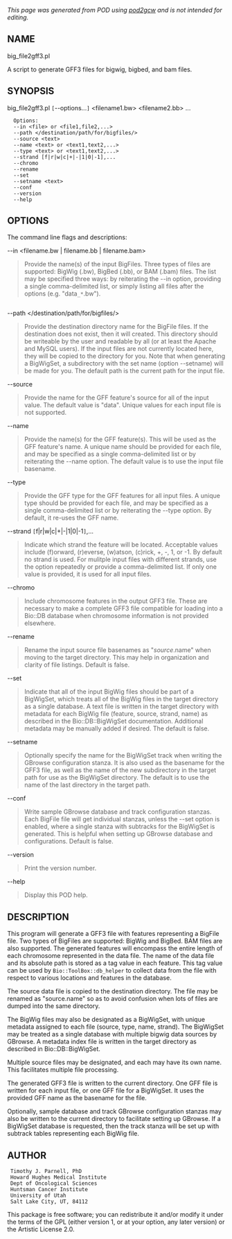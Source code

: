 _This page was generated from POD using [pod2gcw](http://code.google.com/p/pod2gcw) and is not intended for editing._

## NAME ##
big\_file2gff3.pl

A script to generate GFF3 files for bigwig, bigbed, and bam files.

## SYNOPSIS ##
big\_file2gff3.pl `[`--options...`]` <filename1.bw> <filename2.bb> ...

```
  Options:
  --in <file> or <file1,file2,...>
  --path </destination/path/for/bigfiles/>
  --source <text>
  --name <text> or <text1,text2,...>
  --type <text> or <text1,text2,...>
  --strand [f|r|w|c|+|-|1|0|-1],...
  --chromo 
  --rename
  --set
  --setname <text>
  --conf
  --version
  --help
```
## OPTIONS ##
The command line flags and descriptions:

--in <filename.bw | filename.bb | filename.bam>


> Provide the name(s) of the input BigFiles. Three types of files are  supported: BigWig (.bw), BigBed (.bb), or BAM (.bam) files.  The list may be specified three ways: by reiterating the  --in option, providing a single comma-delimited list, or simply listing  all files after the options (e.g. "data`_*`.bw").

> 
```
```
--path </destination/path/for/bigfiles/>


> Provide the destination directory name for the BigFile files. If the destination does not exist, then it will created. This directory should be writeable by the user and readable by all (or at least the Apache and MySQL users). If the input files are not currently located here, they will be copied to the directory for you. Note that when generating a BigWigSet, a subdirectory with the set name (option --setname) will be made for you. The default path is the current path for the input file.

> 
--source <text>


> Provide the name for the GFF feature's source for all of the input value.  The default value is "data". Unique values for each input file is not  supported.

> 
--name <text>


> Provide the name(s) for the GFF feature(s). This will be used as the GFF  feature's name. A unique name should be provided for each file, and may be  specified as a single comma-delimited list or by reiterating the --name  option. The default value is to use the input file basename.

> 
--type <text>


> Provide the GFF type for the GFF features for all input files. A unique  type should be provided for each file, and may be specified as a single  comma-delimited list or by reiterating the --type option. By default,  it re-uses the GFF name.

> 
--strand `[`f|r|w|c|+|-|1|0|-1`]`,...


> Indicate which strand the feature will be located. Acceptable values include  (f)orward, (r)everse, (w)atson, (c)rick, +, -, 1, or -1. By default no strand  is used. For mulitple input files with different strands, use the option  repeatedly or provide a comma-delimited list. If only one value is provided,  it is used for all input files.

> 
--chromo


> Include chromosome features in the output GFF3 file. These are necessary  to make a complete GFF3 file compatible for loading into a Bio::DB database  when chromosome information is not provided elsewhere.

> 
--rename


> Rename the input source file basenames as "$source.$name" when moving to the  target directory. This may help in organization and clarity of file listings.  Default is false.

> 
--set


> Indicate that all of the input BigWig files should be part of a BigWigSet, which treats all of the BigWig files in the target directory as a single database. A text file is written in the target directory with metadata for  each BigWig file (feature, source, strand, name) as described in the  Bio::DB::BigWigSet documentation. Additional metadata may be manually  added if desired. The default is false.

> 
--setname <text>


> Optionally specify the name for the BigWigSet track when writing the  GBrowse configuration stanza. It is also used as the basename for the  GFF3 file, as well as the name of the new subdirectory in the target path  for use as the BigWigSet directory. The default is to use the name of  the last directory in the target path.

> 
--conf


> Write sample GBrowse database and track configuration stanzas. Each BigFile  file will get individual stanzas, unless the --set option is enabled, where  a single stanza with subtracks for the BigWigSet is generated. This is  helpful when setting up GBrowse database and configurations. Default is false.

> 
--version


> Print the version number.

> 
--help


> Display this POD help.

> 
## DESCRIPTION ##
This program will generate a GFF3 file with features representing a  BigFile file. Two types of BigFiles are supported: BigWig and BigBed. BAM  files are also supported. The generated features will encompass the entire  length of each chromosome represented in the data file. The name of the data  file and its absolute path is stored as a tag value in each feature. This  tag value can be used by `Bio::ToolBox::db_helper` to collect data from the file  with respect to various locations and features in the database.

The source data file is copied to the destination directory. The file may be  renamed as "source.name" so as to avoid confusion when lots of files are  dumped into the same directory.

The BigWig files may also be designated as a BigWigSet, with unique metadata  assigned to each file (source, type, name, strand). The BigWigSet may be  treated as a single database with multiple bigwig data sources by GBrowse. A  metadata index file is written in the target directory as described in  Bio::DB::BigWigSet.

Multiple source files may be designated, and each may have its own name.  This facilitates multiple file processing.

The generated GFF3 file is written to the current directory. One GFF file is  written for each input file, or one GFF file for a BigWigSet. It uses the  provided GFF name as the basename for the file.

Optionally, sample database and track GBrowse configuration stanzas may also be  written to the current directory to facilitate setting up GBrowse. If a  BigWigSet database is requested, then the track stanza will be set up with  subtrack tables representing each BigWig file.

## AUTHOR ##
```
 Timothy J. Parnell, PhD
 Howard Hughes Medical Institute
 Dept of Oncological Sciences
 Huntsman Cancer Institute
 University of Utah
 Salt Lake City, UT, 84112
```
This package is free software; you can redistribute it and/or modify it under the terms of the GPL (either version 1, or at your option, any later version) or the Artistic License 2.0.
